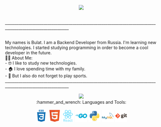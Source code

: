<div id="header" align="center">
  <img src="https://media.giphy.com/media/GjNiBbczpWmxXePb6l/giphy.gif" width="100"/> <br>
  <img src="https://komarev.com/ghpvc/?username=zipzap00&style=plastic&color=orange" alt=""/>                                                                           </div>

_______________________________________________________________________________________________________________<br>
<br>
<div id="About">
  My names is Bulat. I am a Backend Developer from Russia. I'm learning new technologies. 
  I started studying programming in order to become a cool developer in the future. <br>
  👨‍💻 About Me: <br>
  - 🤓 I like to study new technologies.<br>
  - 🏠 I love spending time with my family.<br>
  - 🥊  But I also do not forget to play sports.<br>
_______________________________________________________________________________________________________________<br>
 <br>
  <div id="logo" align="center">
       <img src="https://media.giphy.com/media/ZVik7pBtu9dNS/giphy.gif" width="100"/> <br>
        :hammer_and_wrench: Languages and Tools:
    <div>
    <br>
   <img src="https://github.com/devicons/devicon/blob/master/icons/css3/css3-plain-wordmark.svg"  title="CSS3" alt="CSS" width="40" height="40"/>
    <img src="https://github.com/devicons/devicon/blob/master/icons/html5/html5-original.svg" title="HTML5" alt="HTML" width="40" height="40"/>
    <img src="https://github.com/devicons/devicon/blob/master/icons/react/react-original-wordmark.svg" title="React" alt="React" width="40" height="40"/>
    <img src="https://github.com/devicons/devicon/blob/master/icons/go/go-original-wordmark.svg" title="Go" alt"=Go" width="40" height="40"/>
    <img src="https://github.com/devicons/devicon/blob/master/icons/python/python-original.svg" title="Python" alt="Python" width="40" heaight="40"/>
    <img src="https://github.com/devicons/devicon/blob/master/icons/mysql/mysql-original-wordmark.svg" title="MySQL"  alt="MySQL" width="40" height="40"/>
    <img src="https://github.com/devicons/devicon/blob/master/icons/git/git-original-wordmark.svg" title="Git" **alt="Git" width="40" height="40"/>
  </div>
  </div>
  
    
